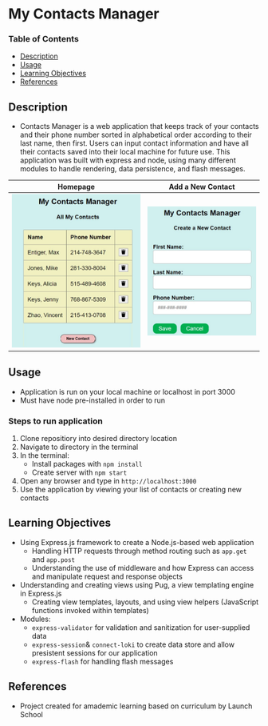 # My Contacts Manager

### Table of Contents
- [Description](#description)
- [Usage](#usage)
- [Learning Objectives](#learning-objectives)
- [References](#references)

## Description
- Contacts Manager is a web application that keeps track of your contacts and their phone number sorted in alphabetical order according to their last name, then first. Users can input contact information and have all their contacts saved into their local machine for future use. This application was built with express and node, using many different modules to handle rendering, data persistence, and flash messages.  

| Homepage | Add a New Contact |
| :------: | :----------: |
| ![Homepage](https://github.com/VincentZ-42/LaunchSchool/blob/main/js175/contacts/public/images/contacts.jpg) | ![new-contact](https://github.com/VincentZ-42/LaunchSchool/blob/main/js175/contacts/public/images/contact-new.jpg) |

## Usage
- Application is run on your local machine or localhost in port 3000
- Must have node pre-installed in order to run 

### Steps to run application
1. Clone repositiory into desired directory location
2. Navigate to directory in the terminal
3. In the terminal:
	- Install packages with `npm install`
	- Create server with `npm start`
4. Open any browser and type in `http://localhost:3000`
5. Use the application by viewing your list of contacts or creating new contacts

## Learning Objectives
- Using Express.js framework to create a Node.js-based web application
	- Handling HTTP requests through method routing such as `app.get` and `app.post`
	- Understanding the use of middleware and how Express can access and manipulate request and response objects
- Understanding and creating views using Pug, a view templating engine in Express.js
	- Creating view templates, layouts, and using view helpers (JavaScript functions invoked within templates)
- Modules:
	- `express-validator` for validation and sanitization for user-supplied data
	- `express-session`& `connect-loki` to create data store and allow presistent sessions for our application
	- `express-flash` for handling flash messages

## References
- Project created for amademic learning based on curriculum by Launch School
